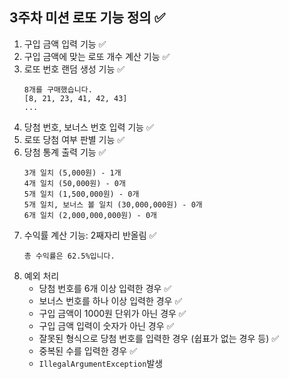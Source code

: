 ## 3주차 미션 로또 기능 정의 ✅

1. 구입 금액 입력 기능 ✅
2. 구입 금액에 맞는 로또 개수 계산 기능 ✅
3. 로또 번호 랜덤 생성 기능 ✅
   ```
   8개를 구매했습니다.
   [8, 21, 23, 41, 42, 43] 
   ...
   ```
4. 당첨 번호, 보너스 번호 입력 기능 ✅
5. 로또 당첨 여부 판별 기능 ✅
6. 당첨 통계 출력 기능 ✅
   ```
   3개 일치 (5,000원) - 1개
   4개 일치 (50,000원) - 0개
   5개 일치 (1,500,000원) - 0개
   5개 일치, 보너스 볼 일치 (30,000,000원) - 0개
   6개 일치 (2,000,000,000원) - 0개
   ```
7. 수익률 계산 기능: 2째자리 반올림 ✅
   ```
   총 수익률은 62.5%입니다.
   ```
8. 예외 처리 
   - 당첨 번호를 6개 이상 입력한 경우 ✅
   - 보너스 번호를 하나 이상 입력한 경우 ✅
   - 구입 금액이 1000원 단위가 아닌 경우 ✅
   - 구입 금액 입력이 숫자가 아닌 경우 ✅
   - 잘못된 형식으로 당첨 번호를 입력한 경우 (쉽표가 없는 경우 등) ✅
   - 중복된 수를 입력한 경우 ✅
   - `IllegalArgumentException`발생

